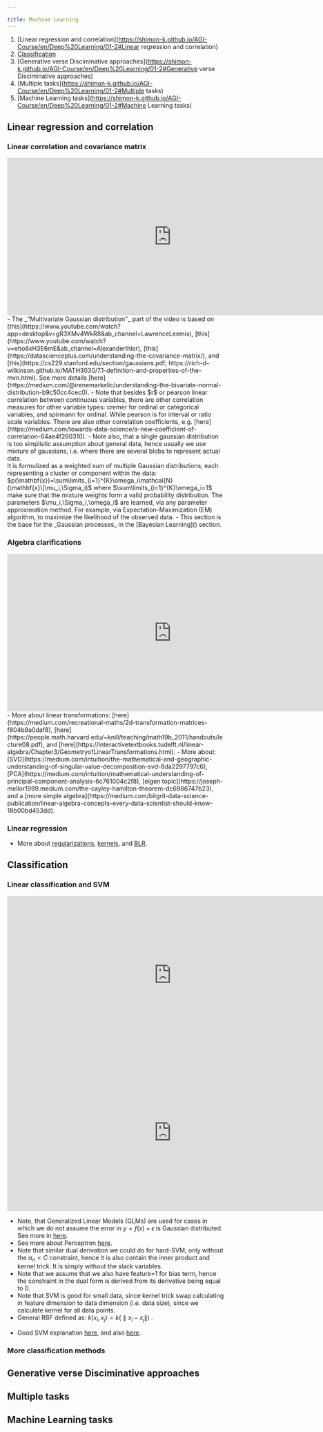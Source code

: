 ```yaml
---

title: Machine Learning
---
```



1. [Linear regression and correlation](https://shimon-k.github.io/AGI-Course/en/Deep%20Learning/01-2#Linear regression and correlation)
2. [Classification](https://shimon-k.github.io/AGI-Course/en/Deep%20Learning/01-2#CLASSIFICATION)
3. [Generative verse Disciminative approaches](https://shimon-k.github.io/AGI-Course/en/Deep%20Learning/01-2#Generative verse Disciminative approaches)
4. [Multiple tasks](https://shimon-k.github.io/AGI-Course/en/Deep%20Learning/01-2#Multiple tasks)
5. [Machine Learning tasks](https://shimon-k.github.io/AGI-Course/en/Deep%20Learning/01-2#Machine Learning tasks)







<a id="Linear regression and correlation"> </a>
## Linear regression and correlation


### Linear correlation and covariance matrix
<iframe width="760" height="365" src="https://www.youtube.com/embed/532siGy0b50" title="Linear correlation and covariance matrix" frameborder="0" allow="accelerometer; autoplay; clipboard-write; encrypted-media; gyroscope; picture-in-picture; web-share" referrerpolicy="strict-origin-when-cross-origin" allowfullscreen></iframe>
- The _"Multivariate Gaussian distribution"_ part of the video is based on [this](https://www.youtube.com/watch?app=desktop&v=gR3XMv4WkR8&ab_channel=LawrenceLeemis), [this](https://www.youtube.com/watch?v=eho8xH3E6mE&ab_channel=AlexanderIhler), [this](https://datascienceplus.com/understanding-the-covariance-matrix/), and [this](https://cs229.stanford.edu/section/gaussians.pdf; https://rich-d-wilkinson.github.io/MATH3030/7.1-definition-and-properties-of-the-mvn.html). See more details [here](https://medium.com/@irenemarkelic/understanding-the-bivariate-normal-distribution-b9c50cc4cec0).
- Note that besides $r$ or pearson linear correlation between continuous variables, there are other correlation measures for other variable types: cremer for ordinal or categorical variables, and spirmann for ordinal. While pearson is for interval or ratio scale variables. There are also other correlation coefficients, e.g. [here](https://medium.com/towards-data-science/a-new-coefficient-of-correlation-64ae4f260310).
- Note also, that a single gaussian distribution is too simplistic assumption about general data, hence usually we use mixture of gaussians, i.e. where there are several blobs to represent actual data. <br/>
It is formulized as a weighted sum of multiple Gaussian distributions, each representing a cluster or component within the data: $p(\mathbf{x})=\sum\limits_{i=1}^{K}\omega_i\mathcal{N}(\mathbf{x}\|\mu_i,\Sigma_i)$ where $\sum\limits_{i=1}^{K}\omega_i=1$ make sure that the mixture weights form a valid probability distribution. The parameters $\mu_i,\Sigma_i,\omega_i$ are learned, via any parameter approximation method. For example, via Expectation-Maximization (EM) algorithm, to maximize the likelihood of the observed data.
- This section is the base for the _Gaussian processes_ in the [Bayesian Learning]() section.


### Algebra clarifications
<iframe width="760" height="365" src="https://www.youtube.com/embed/TZ1Rm4iDqG0" title="Algebra clarifications" frameborder="0" allow="accelerometer; autoplay; clipboard-write; encrypted-media; gyroscope; picture-in-picture; web-share" referrerpolicy="strict-origin-when-cross-origin" allowfullscreen></iframe>
- More about linear transformations: [here](https://medium.com/recreational-maths/2d-transformation-matrices-f804b9a0daf8), [here](https://people.math.harvard.edu/~knill/teaching/math19b_2011/handouts/lecture08.pdf), and [here](https://interactivetextbooks.tudelft.nl/linear-algebra/Chapter3/GeometryofLinearTransformations.html).
- More about: [SVD](https://medium.com/intuition/the-mathematical-and-geographic-understanding-of-singular-value-decomposition-svd-8da2297797c6), [PCA](https://medium.com/intuition/mathematical-understanding-of-principal-component-analysis-6c761004c2f8), [eigen topic](https://joseph-mellor1999.medium.com/the-cayley-hamilton-theorem-dc6986747b23), and a [more simple algebra](https://medium.com/bitgrit-data-science-publication/linear-algebra-concepts-every-data-scientist-should-know-18b00bd453dd).


### Linear regression


- More about [regularizations](https://medium.com/intuition/understanding-l1-and-l2-regularization-with-analytical-and-probabilistic-views-8386285210fc), [kernels](https://medium.com/the-quantastic-journal/mathematical-understanding-of-gaussian-process-eaffc9c8a6d6), and [BLR](https://medium.com/intuition/gentle-introduction-of-bayesian-linear-regression-c83da6b0d1f7).




<a id="CLASSIFICATION"> </a>
## Classification


### Linear classification and SVM

<iframe width="760" height="365" src="https://www.youtube.com/embed/EcXmMzuVRMs" title="Linear classification and SVM" frameborder="0" allow="accelerometer; autoplay; clipboard-write; encrypted-media; gyroscope; picture-in-picture; web-share" referrerpolicy="strict-origin-when-cross-origin" allowfullscreen></iframe>

<iframe width="760" height="365" src="https://www.youtube.com/embed/dCGqhyo9aXc" title="SVM and kernels" frameborder="0" allow="accelerometer; autoplay; clipboard-write; encrypted-media; gyroscope; picture-in-picture; web-share" referrerpolicy="strict-origin-when-cross-origin" allowfullscreen></iframe>

- Note, that Generalized Linear Models (GLMs) are used for cases in which we do not assume the error in $y=f(x)+\epsilon$ is Gaussian distributed. See more in [here](https://en.wikipedia.org/wiki/Generalized_linear_model).
- See more about Perceptron [here](https://en.wikipedia.org/wiki/Perceptron).
- Note that similar dual derivation we could do for hard-SVM, only without the $\alpha_n<C$ constraint, hence it is also contain the inner product and kernel trick. It is simply without the slack variables.
- Note that we assume that we also have feature=1 for bias term, hence the constraint in the dual form is derived from its derivative being equal to 0.
- Note that SVM is good for small data, since kernel trick swap calculating in feature dimension to data dimension (i.e. data size), since we calculate kernel for all data points.
- General RBF defined as: $k(x_i,x_j) = k(\parallel x_i-x_j\parallel)$ .
<!-- - Just like SVM allow non-linear features, Generalized Additive Models (GAMs) allow for non-linear features, e.g. splines used in GAMs. See more in XAI course in AICourses.docx. Also while PCA assumes linear correlations within the data, for non-linear we use kernel-PCA, like here… (ADD THIS IDEA IN BAYESIAN SLIDES IN CUBE ILLUSTRATION OF KERNEL-REGRESSION-GP)-->
- Good SVM explanation [here](https://medium.com/@kuriko-iwai/building-soft-margin-kernel-svms-ddf41684d418), and also [here](https://tomerkoren.notion.site/Recitation-4-Convex-Functions-and-the-SVM-optimization-problem-1cd6faf627a280e08188eef59c451b9f).



### More classification methods



<a id="Generative verse Disciminative approaches"> </a>
## Generative verse Disciminative approaches





<a id="Multiple tasks"> </a>
## Multiple tasks




<a id="Machine Learning tasks"> </a>
## Machine Learning tasks
